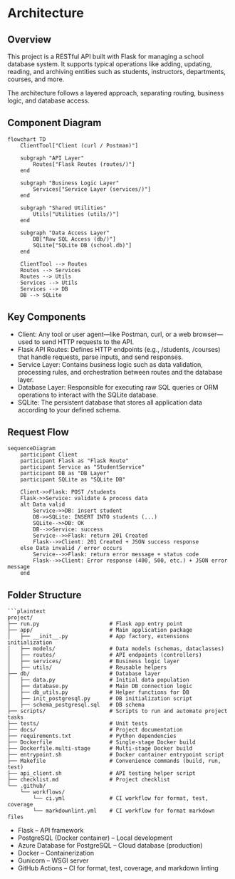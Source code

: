 # Architecture

## Overview

This project is a RESTful API built with Flask for managing a school database system. It supports typical operations like adding, updating, reading, and archiving entities such as students, instructors, departments, courses, and more.

The architecture follows a layered approach, separating routing, business logic, and database access.

## Component Diagram

```mermaid
flowchart TD
    ClientTool["Client (curl / Postman)"]

    subgraph "API Layer"
        Routes["Flask Routes (routes/)"]
    end

    subgraph "Business Logic Layer"
        Services["Service Layer (services/)"]
    end

    subgraph "Shared Utilities"
        Utils["Utilities (utils/)"]
    end

    subgraph "Data Access Layer"
        DB["Raw SQL Access (db/)"]
        SQLite["SQLite DB (school.db)"]
    end

    ClientTool --> Routes
    Routes --> Services
    Routes --> Utils
    Services --> Utils
    Services --> DB
    DB --> SQLite
```

## Key Components

- Client: Any tool or user agent—like Postman, curl, or a web browser—used to send HTTP requests to the API.
- Flask API Routes: Defines HTTP endpoints (e.g., /students, /courses) that handle requests, parse inputs, and send responses.
- Service Layer: Contains business logic such as data validation, processing rules, and orchestration between routes and the database layer.
- Database Layer: Responsible for executing raw SQL queries or ORM operations to interact with the SQLite database.
- SQLite: The persistent database that stores all application data according to your defined schema.

## Request Flow

```mermaid
sequenceDiagram
    participant Client
    participant Flask as "Flask Route"
    participant Service as "StudentService"
    participant DB as "DB Layer"
    participant SQLite as "SQLite DB"

    Client->>Flask: POST /students
    Flask->>Service: validate & process data
    alt Data valid
        Service->>DB: insert student
        DB->>SQLite: INSERT INTO students (...)
        SQLite-->>DB: OK
        DB-->>Service: success
        Service-->>Flask: return 201 Created
        Flask-->>Client: 201 Created + JSON success response
    else Data invalid / error occurs
        Service-->>Flask: return error message + status code
        Flask-->>Client: Error response (400, 500, etc.) + JSON error message
    end
```

## Folder Structure

```plaintext
```plaintext
project/
├── run.py                      # Flask app entry point
├── app/                        # Main application package
│   ├── __init__.py             # App factory, extensions initialization
│   ├── models/                 # Data models (schemas, dataclasses)
│   ├── routes/                 # API endpoints (controllers)
│   ├── services/               # Business logic layer
│   ├── utils/                  # Reusable helpers
├── db/                         # Database layer
│   ├── data.py                 # Initial data population
│   ├── database.py             # Main DB connection logic
│   ├── db_utils.py             # Helper functions for DB
│   ├── init_postgresql.py      # DB initialization script
│   ├── schema_postgresql.sql   # DB schema
├── scripts/                    # Scripts to run and automate project tasks
├── tests/                      # Unit tests
├── docs/                       # Project documentation
├── requirements.txt            # Python dependencies
├── Dockerfile                  # Single-stage Docker build
├── Dockerfile.multi-stage      # Multi-stage Docker build
├── entrypoint.sh               # Docker container entrypoint script
├── Makefile                    # Convenience commands (build, run, test)
├── api_client.sh               # API testing helper script
├── checklist.md                # Project checklist
└── .github/
    └── workflows/
        └── ci.yml              # CI workflow for format, test, coverage
        └── markdownlint.yml    # CI workflow for format markdown files
```

- Flask – API framework
- PostgreSQL (Docker container) – Local development
- Azure Database for PostgreSQL – Cloud database (production)
- Docker – Containerization
- Gunicorn – WSGI server
- GitHub Actions – CI for format, test, coverage, and markdown linting
